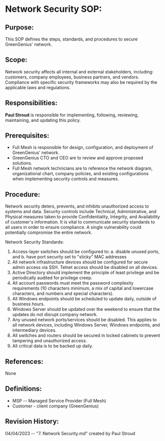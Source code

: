
# Network Security SOP:

## Purpose:

This SOP defines the steps, standards, and procedures to secure GreenGenius' network.

## Scope:

Network security affects all internal and external stakeholders, including: customers, company employees, business partners, and vendors. Compliance with specific security frameworks may also be required by the applicable laws and regulations.

## Responsibilities:

**Paul Stroud** is responsible for implementing, following, reviewing, maintaining, and updating this policy.


## Prerequisites:

- Full Mesh is responsible for design, configuration, and deployment of GreenGenius' network.<br>
- GreenGenius CTO and CEO are to review and approve proposed solutions.<br>
- Full Mesh network technicians are to reference the network diagram, organizational chart, company policies, and existing configurations when implementing security controls and measures.<br>

## Procedure:

Network security deters, prevents, and inhibits unauthorized access to systems and data. Security controls include Technical, Administrative, and Physical measures taken to provide Confidentiality, Integrity, and Availability of customer's information. It is vital to communicate security standards to all users in order to ensure compliance. A single vulnerability could potentially compromise the entire network.

Network Security Standards:
1. Access-layer switches should be configured to: a. disable unused ports, and b. have port security set to "sticky" MAC addresses
2. All network infrastructure devices should be configured for secure admin access via SSH. Telnet access should be disabled on all devices.
3. Active Directory should implement the principle of least privilege and be periodically audited for privilege creep.
4. All account passwords must meet the password complexity requirements (10 characters minimum, a mix of capital and lowercase characters, and numbers and special characters).
5. All Windows endpoints should be scheduled to update daily, outside of business hours.
6. Windows Server should be updated over the weekend to ensure that the updates do not disrupt company network.
7. Any unused network ports/services should be disabled. This applies to all network devices, including Windows Server, Windows endpoints, and intermediary devices.
8. All switches and routers should be secured in locked cabinets to prevent tampering and unauthorized access.
9. All critical data is to be backed up daily.


## References:
None<br>

## Definitions:

- MSP -- Managed Service Provider (Full Mesh)
- Customer - client company (GreenGenius)

## Revision History:

04/04/2023 -- "7. Network Security.md" created by Paul Stroud

